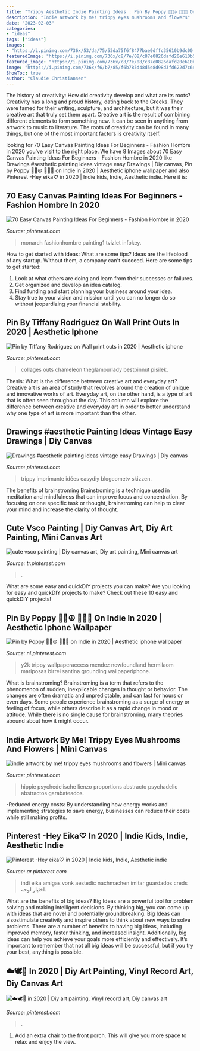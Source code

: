 ```yaml
---
title: "Trippy Aesthetic Indie Painting Ideas : Pin By Poppy 🧿🌱☮️ 🍄🌞🎡 On Indie In 2020"
description: "Indie artwork by me! trippy eyes mushrooms and flowers"
date: "2023-02-03"
categories:
- "ideas"
tags: ["ideas"]
images:
- "https://i.pinimg.com/736x/53/da/75/53da75f6f8477bae0dffc35610b9dc00.jpg"
featuredImage: "https://i.pinimg.com/736x/c8/7e/08/c87e0826dafd20e610b5406728e9a7de.jpg"
featured_image: "https://i.pinimg.com/736x/c8/7e/08/c87e0826dafd20e610b5406728e9a7de.jpg"
image: "https://i.pinimg.com/736x/f6/b7/85/f6b785d48d5e8d98d3fd622d7c6e40fd.jpg"
ShowToc: true
author: "Claudie Christiansen"
---
```



The history of creativity: How did creativity develop and what are its roots?
Creativity has a long and proud history, dating back to the Greeks. They were famed for their writing, sculpture, and architecture, but it was their creative art that truly set them apart. Creative art is the result of combining different elements to form something new. It can be seen in anything from artwork to music to literature. The roots of creativity can be found in many things, but one of the most important factors is creativity itself.

	

		
looking for 70 Easy Canvas Painting Ideas For Beginners - Fashion Hombre in 2020 you've visit to the right place. We have 8 Images about 70 Easy Canvas Painting Ideas For Beginners - Fashion Hombre in 2020 like Drawings #aesthetic painting ideas vintage easy Drawings | Diy canvas, Pin by Poppy 🧿🌱☮️ 🍄🌞🎡 on Indie in 2020 | Aesthetic iphone wallpaper and also Pinterest -Hey eika♡ in 2020 | Indie kids, Indie, Aesthetic indie. Here it is:
		
    
## 70 Easy Canvas Painting Ideas For Beginners - Fashion Hombre In 2020

<img loading=lazy src="https://i.pinimg.com/736x/7a/3d/26/7a3d26b2524e6ae40ccc014ca86159b7.jpg" onerror="this.onerror=null;this.src='https://tse3.mm.bing.net/th?id=OIP.bd09-BEhK3up6fT7P6_POwHaJ2&amp;pid=15.1';" alt="70 Easy Canvas Painting Ideas For Beginners - Fashion Hombre in 2020">

_Source: pinterest.com_

>monarch fashionhombre painting1 tvizlet infokey. 

	

How to get started with ideas: What are some tips?
Ideas are the lifeblood of any startup. Without them, a company can't succeed. Here are some tips to get started:
1. Look at what others are doing and learn from their successes or failures.
2. Get organized and develop an idea catalog. 
3. Find funding and start planning your business around your idea.  
4. Stay true to your vision and mission until you can no longer do so without jeopardizing your financial stability.

    
## Pin By Tiffany Rodriguez On Wall Print Outs In 2020 | Aesthetic Iphone

<img loading=lazy src="https://i.pinimg.com/736x/1b/fe/27/1bfe27bebd5b7487b7023dcc36bdaa40.jpg" onerror="this.onerror=null;this.src='https://tse3.mm.bing.net/th?id=OIP.gChC6BtixZlfcs7RPt65XQAAAA&amp;pid=15.1';" alt="Pin by Tiffany Rodriguez on Wall print outs in 2020 | Aesthetic iphone">

_Source: pinterest.com_

>collages outs chameleon theglamourlady bestpinnut pisilek. 

	

Thesis: What is the difference between creative art and everyday art?
Creative art is an area of study that revolves around the creation of unique and innovative works of art. Everyday art, on the other hand, is a type of art that is often seen throughout the day. This column will explore the difference between creative and everyday art in order to better understand why one type of art is more important than the other.

    
## Drawings #aesthetic Painting Ideas Vintage Easy Drawings | Diy Canvas

<img loading=lazy src="https://i.pinimg.com/736x/c8/a0/be/c8a0be356bb9b5181c50ba5052e7d677.jpg" onerror="this.onerror=null;this.src='https://tse2.mm.bing.net/th?id=OIP.AngA2CghscHpvYDnx9VzFQHaJ4&amp;pid=15.1';" alt="Drawings #aesthetic painting ideas vintage easy Drawings | Diy canvas">

_Source: pinterest.com_

>trippy imprimante idées easydiy blogcometv skizzen. 

	

The benefits of brainstroming
Brainstroming is a technique used in meditation and mindfulness that can improve focus and concentration. By focusing on one specific task or thought, brainstroming can help to clear your mind and increase the clarity of thought.

    
## Cute Vsco Painting | Diy Canvas Art, Diy Art Painting, Mini Canvas Art

<img loading=lazy src="https://i.pinimg.com/736x/9f/c5/fc/9fc5fce1b213cd51510d7e54fd4bf491.jpg" onerror="this.onerror=null;this.src='https://tse3.mm.bing.net/th?id=OIP.wOe8qOpvZZqBOT8RUO-3hgHaJ3&amp;pid=15.1';" alt="cute vsco painting | Diy canvas art, Diy art painting, Mini canvas art">

_Source: tr.pinterest.com_

>. 

	

What are some easy and quickDIY projects you can make?
Are you looking for easy and quickDIY projects to make? Check out these 10 easy and quickDIY projects!

    
## Pin By Poppy 🧿🌱☮️ 🍄🌞🎡 On Indie In 2020 | Aesthetic Iphone Wallpaper

<img loading=lazy src="https://i.pinimg.com/736x/9b/f3/af/9bf3aff1ace51b2369170f4eb87f64d3.jpg" onerror="this.onerror=null;this.src='https://tse3.mm.bing.net/th?id=OIP.zw_Ju9N6XndZmpRbYy9cdwHaNK&amp;pid=15.1';" alt="Pin by Poppy 🧿🌱☮️ 🍄🌞🎡 on Indie in 2020 | Aesthetic iphone wallpaper">

_Source: nl.pinterest.com_

>y2k trippy wallpaperaccess mendez newfoundland hermilaom mariposas birrei santina grounding wallpaperiphone. 

	

What is brainstroming?
Brainstroming is a term that refers to the phenomenon of sudden, inexplicable changes in thought or behavior. The changes are often dramatic and unpredictable, and can last for hours or even days. Some people experience brainstroming as a surge of energy or feeling of focus, while others describe it as a rapid change in mood or attitude. While there is no single cause for brainstroming, many theories abound about how it might occur.

    
## Indie Artwork By Me! Trippy Eyes Mushrooms And Flowers | Mini Canvas

<img loading=lazy src="https://i.pinimg.com/736x/f6/b7/85/f6b785d48d5e8d98d3fd622d7c6e40fd.jpg" onerror="this.onerror=null;this.src='https://tse1.mm.bing.net/th?id=OIP.yk8ixJYfkN3nGjy6k-_v9QHaJ3&amp;pid=15.1';" alt="indie artwork by me! trippy eyes mushrooms and flowers | Mini canvas">

_Source: pinterest.com_

>hippie psychedelische lienzo proportions abstracto psychadelic abstractos garabateados. 

	

-Reduced energy costs: By understanding how energy works and implementing strategies to save energy, businesses can reduce their costs while still making profits.

    
## Pinterest -Hey Eika♡ In 2020 | Indie Kids, Indie, Aesthetic Indie

<img loading=lazy src="https://i.pinimg.com/736x/53/da/75/53da75f6f8477bae0dffc35610b9dc00.jpg" onerror="this.onerror=null;this.src='https://tse1.mm.bing.net/th?id=OIP.aOvvRvigtQf0sw_QFR9NtQHaN-&amp;pid=15.1';" alt="Pinterest -Hey eika♡ in 2020 | Indie kids, Indie, Aesthetic indie">

_Source: ar.pinterest.com_

>indi eika amigas vonk aestedic nachmachen imitar guardados creds اختيار لوحه. 

	

What are the benefits of big ideas?
Big Ideas are a powerful tool for problem solving and making intelligent decisions. By thinking big, you can come up with ideas that are novel and potentially groundbreaking. Big Ideas can alsostimulate creativity and inspire others to think about new ways to solve problems.
There are a number of benefits to having big ideas, including improved memory, faster thinking, and increased insight. Additionally, big ideas can help you achieve your goals more efficiently and effectively. It’s important to remember that not all big ideas will be successful, but if you try your best, anything is possible.

    
## ☁️🕊🌙 In 2020 | Diy Art Painting, Vinyl Record Art, Diy Canvas Art

<img loading=lazy src="https://i.pinimg.com/736x/c8/7e/08/c87e0826dafd20e610b5406728e9a7de.jpg" onerror="this.onerror=null;this.src='https://tse3.mm.bing.net/th?id=OIP.xI2ddM0UWKqkVgF0akGs0gHaJ3&amp;pid=15.1';" alt="☁️🕊🌙 in 2020 | Diy art painting, Vinyl record art, Diy canvas art">

_Source: pinterest.com_

>. 

	

1. Add an extra chair to the front porch. This will give you more space to relax and enjoy the view. 

